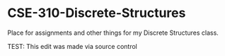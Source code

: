 # CSE-310-Discrete-Structures
Place for assignments and other things for my Discrete Structures class.


TEST: This edit was made via source control  
